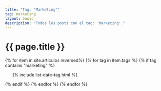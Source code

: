 ```yaml
---
title: "Tag: 'Marketing'"
tag: marketing
layout: basic
description: "Todos los posts con el tag: 'Marketing'."
---
```


<h1>{{ page.title }}</h1>

{% for item in site.articulos reversed%}
{% for tag in item.tags %}
{% if tag contains "marketing" %}
<ul>
    {% include list-date-tag.html %}
</ul>
{% endif %}
{% endfor %}
{% endfor %}